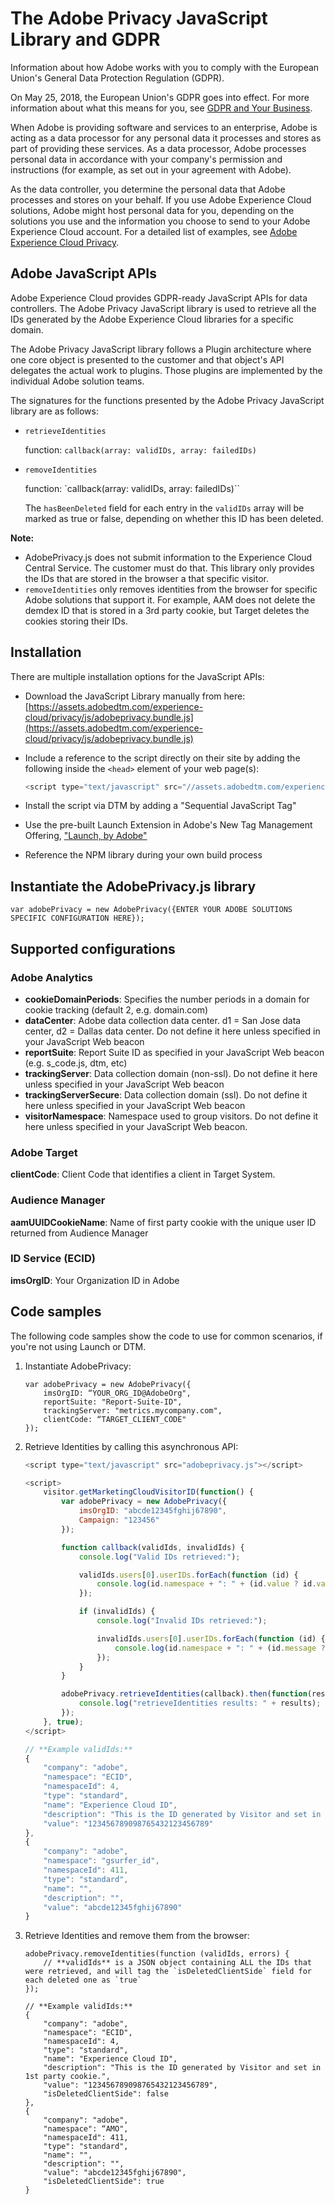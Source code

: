 # The Adobe Privacy JavaScript Library and GDPR

Information about how Adobe works with you to comply with the European Union's General Data Protection Regulation (GDPR).

On May 25, 2018, the European Union's GDPR goes into effect. For more information about what this means for you, see [GDPR and Your Business](https://www.adobe.com/privacy/general-data-protection-regulation.html).

When Adobe is providing software and services to an enterprise, Adobe is acting as a data processor for any personal data it processes and stores as part of providing these services. As a data processor, Adobe processes personal data in accordance with your company's permission and instructions (for example, as set out in your agreement with Adobe).

As the data controller, you determine the personal data that Adobe processes and stores on your behalf. If you use Adobe Experience Cloud solutions, Adobe might host personal data for you, depending on the solutions you use and the information you choose to send to your Adobe Experience Cloud account. For a detailed list of examples, see [Adobe Experience Cloud Privacy](https://www.adobe.com/privacy/marketing-cloud.html).

## Adobe JavaScript APIs

Adobe Experience Cloud provides GDPR-ready JavaScript APIs for data controllers. The Adobe Privacy JavaScript library is used to retrieve all the IDs generated by the Adobe Experience Cloud libraries for a specific domain.

The Adobe Privacy JavaScript library follows a Plugin architecture where one core object is presented to the customer and that object's API delegates the actual work to plugins. Those plugins are implemented by the individual Adobe solution teams.

The signatures for the functions presented by the Adobe Privacy JavaScript library are as follows:

* `retrieveIdentities`

    function: `callback(array: validIDs, array: failedIDs)`

* `removeIdentities`

    function: `callback(array: validIDs, array: failedIDs)``

    The `hasBeenDeleted` field for each entry in the `validIDs` array will be marked as true or false, depending on whether this ID has been deleted.

**Note:**

* AdobePrivacy.js does not submit information to the Experience Cloud Central Service. The customer must do that. This library only provides the IDs that are stored in the browser a that specific visitor.
* `removeIdentities` only removes identities from the browser for specific Adobe solutions that support it. For example, AAM does not delete the demdex ID that is stored in a 3rd party cookie, but Target deletes the cookies storing their IDs.

## Installation

There are multiple installation options for the JavaScript APIs:

* Download the JavaScript Library manually from here: [https://assets.adobedtm.com/experience-cloud/privacy/js/adobeprivacy.bundle.js](https://assets.adobedtm.com/experience-cloud/privacy/js/adobeprivacy.bundle.js)

* Include a reference to the script directly on their site by adding the following inside the `<head>` element of your web page(s):

    ```javascript
    <script type="text/javascript" src="//assets.adobedtm.com/experience-cloud/privacy/js/adobeprivacy.bundle.js"></script>
    ```

* Install the script via DTM by adding a "Sequential JavaScript Tag"
* Use the pre-built Launch Extension in Adobe's New Tag Management Offering, ["Launch, by Adobe"](https://www.adobe.com/enterprise/cloud-platform/launch.html)

* Reference the NPM library during your own build process

## Instantiate the AdobePrivacy.js library

```
var adobePrivacy = new AdobePrivacy({ENTER YOUR ADOBE SOLUTIONS SPECIFIC CONFIGURATION HERE});
```

## Supported configurations

### Adobe Analytics

*   **cookieDomainPeriods**: Specifies the number periods in a domain for cookie tracking (default 2, e.g. domain.com)
*   **dataCenter**: Adobe data collection data center. d1 = San Jose data center, d2 = Dallas data center. Do not define it here unless specified in your JavaScript Web beacon
*   **reportSuite**: Report Suite ID as specified in your JavaScript Web beacon (e.g. s_code.js, dtm, etc)
*   **trackingServer**: Data collection domain (non-ssl). Do not define it here unless specified in your JavaScript Web beacon
*   **trackingServerSecure**: Data collection domain (ssl). Do not define it here unless specified in your JavaScript Web beacon
*   **visitorNamespace**: Namespace used to group visitors. Do not define it here unless specified in your JavaScript Web beacon.

### Adobe Target

**clientCode**: Client Code that identifies a client in Target System.

### Audience Manager

**aamUUIDCookieName**: Name of first party cookie with the unique user ID returned from Audience Manager

### ID Service (ECID)

**imsOrgID**: Your Organization ID in Adobe

## Code samples

The following code samples show the code to use for common scenarios, if you're not using Launch or DTM.

1. Instantiate AdobePrivacy:

    ```
    var adobePrivacy = new AdobePrivacy({
        imsOrgID: “YOUR_ORG_ID@AdobeOrg",
        reportSuite: "Report-Suite-ID",
        trackingServer: "metrics.mycompany.com",
        clientCode: “TARGET_CLIENT_CODE"
    });
    ```

2. Retrieve Identities by calling this asynchronous API:

    ```javascript
    <script type="text/javascript" src="adobeprivacy.js"></script>

    <script>
        visitor.getMarketingCloudVisitorID(function() {
            var adobePrivacy = new AdobePrivacy({
                imsOrgID: "abcde12345fghij67890",
                Campaign: "123456"
            });

            function callback(validIds, invalidIds) {
                console.log("Valid IDs retrieved:");

                validIds.users[0].userIDs.forEach(function (id) {
                    console.log(id.namespace + ": " + (id.value ? id.value : id));
                });

                if (invalidIds) {
                    console.log("Invalid IDs retrieved:");

                    invalidIds.users[0].userIDs.forEach(function (id) {
                        console.log(id.namespace + ": " + (id.message ? id.message : id));
                    });
                }
            }

            adobePrivacy.retrieveIdentities(callback).then(function(results) {
                console.log("retrieveIdentities results: " + results);
            });
        }, true);
    </script>

    // **Example validIds:**
    {
        "company": "adobe",
        "namespace": "ECID",
        "namespaceId": 4,
        "type": "standard",
        "name": "Experience Cloud ID",
        "description": "This is the ID generated by Visitor and set in 1st party cookie.",
        "value": "123456789098765432123456789"
    },
    {
        "company": "adobe",
        "namespace": "gsurfer_id",
        "namespaceId": 411,
        "type": "standard",
        "name": "",
        "description": "",
        "value": "abcde12345fghij67890"
    }
    ```

3. Retrieve Identities and remove them from the browser:

    ```
    adobePrivacy.removeIdentities(function (validIds, errors) {
        // **validIds** is a JSON object containing ALL the IDs that were retrieved, and will tag the `isDeletedClientSide` field for each deleted one as `true`
    });

    // **Example validIds:**
    {
        "company": "adobe",
        "namespace": "ECID",
        "namespaceId": 4,
        "type": "standard",
        "name": "Experience Cloud ID",
        "description": "This is the ID generated by Visitor and set in 1st party cookie.",
        "value": "123456789098765432123456789",
        "isDeletedClientSide": false
    },
    {
        "company": "adobe",
        "namespace": “AMO",
        "namespaceId": 411,
        "type": "standard",
        "name": "",
        "description": "",
        "value": "abcde12345fghij67890",
        "isDeletedClientSide": true
    }
    ```
